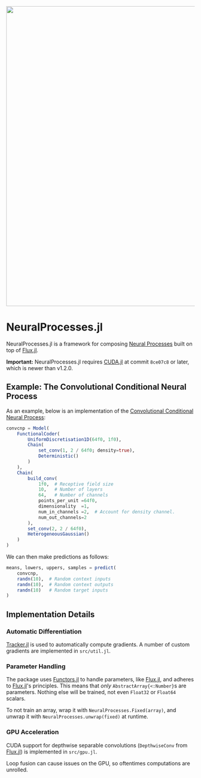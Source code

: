 <img src="https://github.com/wesselb/NeuralProcesses.jl/raw/master/loop.gif" width="800px" />

# NeuralProcesses.jl

NeuralProcesses.jl is a framework for composing
[Neural Processes](https://arxiv.org/abs/1807.01622) built on top of
[Flux.jl](https://github.com/FluxML/Flux.jl).

**Important:**
NeuralProcesses.jl requires [CUDA.jl](https://github.com/JuliaGPU/CUDA.jl)
at commit `8ce07c8` or later, which is newer than v1.2.0.

## Example: The Convolutional Conditional Neural Process

As an example, below is an implementation of the
[Convolutional Conditional Neural Process](https://openreview.net/forum?id=Skey4eBYPS):

```julia
convcnp = Model(
    FunctionalCoder(
        UniformDiscretisation1D(64f0, 1f0),
        Chain(
            set_conv(1, 2 / 64f0; density=true),
            Deterministic()
        )
    ),
    Chain(
        build_conv(
            1f0,  # Receptive field size
            10,   # Number of layers
            64,   # Number of channels
            points_per_unit =64f0,
            dimensionality  =1,
            num_in_channels =2,  # Account for density channel.
            num_out_channels=2
        ),
        set_conv(2, 2 / 64f0),
        HeterogeneousGaussian()
    )
)
```

We can then make predictions as follows:

```julia
means, lowers, uppers, samples = predict(
    convcnp,
    randn(10),  # Random context inputs
    randn(10),  # Random context outputs
    randn(10)   # Random target inputs
)
```

## Implementation Details

### Automatic Differentiation

[Tracker.jl](https://github.com/FluxML/Tracker.jl) is used to automatically
compute gradients.
A number of custom gradients are implemented in `src/util.jl`.

### Parameter Handling

The package uses [Functors.jl](https://github.com/FluxML/Functors.jl) to handle
parameters, like [Flux.jl](https://github.com/FluxML/Flux.jl), and adheres
to [Flux.jl](https://github.com/FluxML/Flux.jl)'s principles.
This means that _only_ `AbstractArray{<:Number}`s are parameters.
Nothing else will be trained, not even `Float32` or `Float64` scalars.

To not train an array, wrap it with `NeuralProcesses.Fixed(array)`,
and unwrap it with `NeuralProcesses.unwrap(fixed)` at runtime.

### GPU Acceleration

CUDA support for depthwise separable convolutions (`DepthwiseConv` from
[Flux.jl](https://github.com/FluxML/Flux.jl)) is implemented in `src/gpu.jl`.

Loop fusion can cause issues on the GPU, so oftentimes computations are
unrolled.
